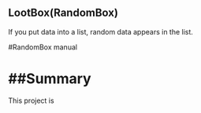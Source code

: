 ## LootBox(RandomBox)
If you put data into a list, random data appears in the list.

#RandomBox manual

##Summary
=================================================
This project is 
